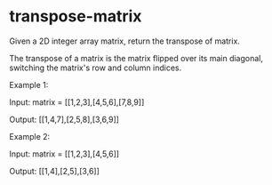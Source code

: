# transpose-matrix

Given a 2D integer array matrix, return the transpose of matrix.

The transpose of a matrix is the matrix flipped over its main diagonal, switching the matrix's row and column indices.

Example 1:

Input: matrix = [[1,2,3],[4,5,6],[7,8,9]]

Output: [[1,4,7],[2,5,8],[3,6,9]]

Example 2:

Input: matrix = [[1,2,3],[4,5,6]]

Output: [[1,4],[2,5],[3,6]]

